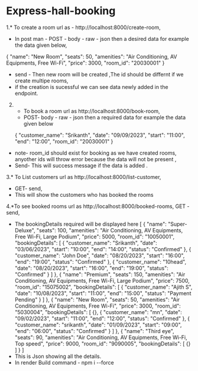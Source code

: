 # Express-hall-booking

1.* To create a room url as - http://localhost:8000/create-room,
  * In post man - POST - body - raw - json then a desired data for example the data given below,

{
  "name": "New Room",
  "seats": 50,
  "amenities": "Air Conditioning, AV Equipments, Free Wi-Fi",
  "price": 3000,
  "room_id": "20030001"
}
 * send - Then new room will be created ,The id should be differnt if we create multipe rooms,
 * if the creation is sucessful we can see data newly added in the endpoint.

2. * To book a room url as http://localhost:8000/book-room,
   * POST- body - raw - json then a required data for example the data given below

   {
  "customer_name": "Srikanth",
  "date": "09/09/2023",
  "start": "11:00",
  "end": "12:00",
  "room_id": "20030001"
}

* note- room_id should exist for booking as we have created rooms, anyother ids will throw error because the data will not  be present ,
* Send- This will success message if the data is added .

3.* To List customers url as http://localhost:8000/list-customer,
  * GET- send,
  * This will show the customers who has booked the rooms

4.*To see booked rooms url as http://localhost:8000/booked-rooms,
   GET - send,
   
   * The bookingDetails required will be displayed here
   [
    {
        "name": "Super-Deluxe",
        "seats": 100,
        "amenities": "Air Conditioning, AV Equipments, Free Wi-Fi, Large Podium",
        "price": 5000,
        "room_id": "10050001",
        "bookingDetails": [
            {
                "customer_name": "Srikanth",
                "date": "03/06/2023",
                "start": "10:00",
                "end": "14:00",
                "status": "Confirmed"
            },
            {
                "customer_name": "John Doe",
                "date": "08/20/2023",
                "start": "16:00",
                "end": "19:00",
                "status": "Confirmed"
            },
            {
                "customer_name": "10head",
                "date": "08/20/2023",
                "start": "16:00",
                "end": "19:00",
                "status": "Confirmed"
            }
        ]
    },
    {
        "name": "Premium",
        "seats": 150,
        "amenities": "Air Conditioning, AV Equipments, Free Wi-Fi, Large Podium",
        "price": 7500,
        "room_id": "15075002",
        "bookingDetails": [
            {
                "customer_name": "Ajith S",
                "date": "10/08/2023",
                "start": "11:00",
                "end": "15:00",
                "status": "Payment Pending"
            }
        ]
    },
    {
        "name": "New Room",
        "seats": 50,
        "amenities": "Air Conditioning, AV Equipments, Free Wi-Fi",
        "price": 3000,
        "room_id": "5030004",
        "bookingDetails": [
            {},
            {
                "customer_name": "mn",
                "date": "09/02/2023",
                "start": "11:00",
                "end": "12:00",
                "status": "Confirmed"
            },
            {
                "customer_name": "srikanth",
                "date": "01/09/2023",
                "start": "09:00",
                "end": "06:00",
                "status": "Confirmed"
            }
        ]
    },
    {
        "name": "Third eye",
        "seats": 90,
        "amenities": "Air Conditioning, AV Equipments, Free Wi-Fi, Top speed",
        "price": 9000,
        "room_id": "9090005",
        "bookingDetails": [
            {}
        ]
    }
]
* This is Json showing all the details.
* In render Build command - npm i --force


